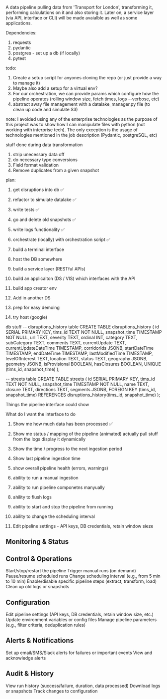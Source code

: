 A data pipeline pulling data from 'Transport for London', transforming it, performing calculations on it and also storing it. Later on, a service layer (via API, interface or CLI) will be made avaialble as well as some applications. 

Dependencies:
1. requests
2. pydantic 
3. postgres - set up a db (if locally)
4. pytest

todo: 
1. Create a setup script for anyones cloning the repo (or just provide a way to manage it)
2. Maybe also add a setup for a virtual env? 
3. For our orchestration, we can provide params which configure how the pipeline operates (rolling window size, fetch times, logs --verbose, etc)
4. abstract away file management with a datalake_manager.py file (to clean up code and simulate S3)

note: I avoided using any of the enterprise technologies as the purpose of this project was to show how I can manipulate files with python (not working with interprise tech). The only exception is the usage of technologies mentioned in the job description (Pydantic, postgreSQL, etc)


stuff done during data transformation
1. strip unecessary data off
2. do necessary type conversions
3. Field format validation
4. Remove duplicates from a given snapshot


plan: 
1. get disruptions into db ✅
2. refactor to simulate datalake ✅
4. write tests ✅
5. go and delete old snapshots ✅
6. write logs functionality ✅
7. orchestrate (locally) with orchestration script ✅

8. build a terminal interface
8. host the DB somewhere
9. build a service layer (RESTful APIs)

12. build an applicaiton (DS / VIS) which interfaces with the API
13. build app creator env

14. Add in another DS
15. prep for easy demoing 
10. try host (google)




db stuff
-- disruptions_history table
CREATE TABLE disruptions_history (
    id SERIAL PRIMARY KEY,
    tims_id TEXT NOT NULL,
    snapshot_time TIMESTAMP NOT NULL,
    url TEXT,
    severity TEXT,
    ordinal INT,
    category TEXT,
    subCategory TEXT,
    comments TEXT,
    currentUpdate TEXT,
    currentUpdateDateTime TIMESTAMP,
    corridorIds JSONB,
    startDateTime TIMESTAMP,
    endDateTime TIMESTAMP,
    lastModifiedTime TIMESTAMP,
    levelOfInterest TEXT,
    location TEXT,
    status TEXT,
    geography JSONB,
    geometry JSONB,
    isProvisional BOOLEAN,
    hasClosures BOOLEAN,
    UNIQUE (tims_id, snapshot_time)
);

-- streets table
CREATE TABLE streets (
    id SERIAL PRIMARY KEY,
    tims_id TEXT NOT NULL,
    snapshot_time TIMESTAMP NOT NULL,
    name TEXT,
    closure TEXT,
    directions TEXT,
    segments JSONB,
    FOREIGN KEY (tims_id, snapshot_time) REFERENCES disruptions_history(tims_id, snapshot_time)
);

Things the pipeline interface could show


What do I want the interface to do
1. Show me how much data has been processed ✅
2. Show me status / mapping of the pipeline (animated) 
    actually pull stuff from the logs
    display it dynamically
3. Show the time / progress to the next ingestion period
4. Show last pipeline ingestion time
5. show overall pipeline health (errors, warnings)

1. ability to run a manual ingestion
2. ability to run pipeline componetns manyually 
3. ahility to flush logs
4. ability to start and stop the pipeline from running
5. ability to change the scheduling interval

1. Edit pipeline settings - API keys, DB credentials, retain window sieze






Monitoring & Status
--------------------

Control & Operations
--------------------

Start/stop/restart the pipeline
Trigger manual runs (on demand)
Pause/resume scheduled runs
Change scheduling interval (e.g., from 5 min to 10 min)
Enable/disable specific pipeline steps (extract, transform, load)
Clean up old logs or snapshots

Configuration
--------------------

Edit pipeline settings (API keys, DB credentials, retain window size, etc.)
Update environment variables or config files
Manage pipeline parameters (e.g., filter criteria, deduplication rules)

Alerts & Notifications
--------------------

Set up email/SMS/Slack alerts for failures or important events
View and acknowledge alerts

Audit & History
--------------------

View run history (success/failure, duration, data processed)
Download logs or snapshots
Track changes to configuration




